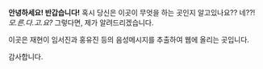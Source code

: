 **안녕하세요! 반갑습니다!**
혹시 당신은 이곳이 무엇을 하는 곳인지 알고있나요??
네??! *모.른.다.고.요?*
그렇다면, 제가 알려드리겠습니다.


이곳은 재현이 임서진과 홍유진 등의 음성메시지를 추출하여 웹에 올리는 곳입니다.

감사합니다.
